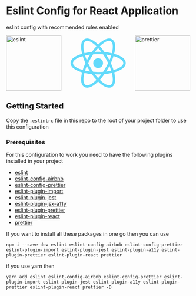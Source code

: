 # Eslint Config for React Application

eslint config with recommended rules enabled

<div style="display:flex" >
<img src="https://eslint.org/assets/img/logo.svg"/ width="150" alt="eslint" >
<img src="data:image/svg+xml;base64,PHN2ZyB4bWxucz0iaHR0cDovL3d3dy53My5vcmcvMjAwMC9zdmciIHZpZXdCb3g9Ii0xMS41IC0xMC4yMzE3NCAyMyAyMC40NjM0OCI+CiAgPHRpdGxlPlJlYWN0IExvZ288L3RpdGxlPgogIDxjaXJjbGUgY3g9IjAiIGN5PSIwIiByPSIyLjA1IiBmaWxsPSIjNjFkYWZiIi8+CiAgPGcgc3Ryb2tlPSIjNjFkYWZiIiBzdHJva2Utd2lkdGg9IjEiIGZpbGw9Im5vbmUiPgogICAgPGVsbGlwc2Ugcng9IjExIiByeT0iNC4yIi8+CiAgICA8ZWxsaXBzZSByeD0iMTEiIHJ5PSI0LjIiIHRyYW5zZm9ybT0icm90YXRlKDYwKSIvPgogICAgPGVsbGlwc2Ugcng9IjExIiByeT0iNC4yIiB0cmFuc2Zvcm09InJvdGF0ZSgxMjApIi8+CiAgPC9nPgo8L3N2Zz4K" width="150" alt="react" style="margin-left:25px;margin-right:25px"  />
<img src="https://prettier.io/icon.png" alt="prettier" width="150" />
</div>

## Getting Started

Copy the `.eslintrc` file in this repo to the root of your project folder to use this configuration

### Prerequisites

For this configuration to work you need to have the following plugins installed in your project

- [eslint](https://www.npmjs.com/package/eslint)
- [eslint-config-airbnb](https://www.npmjs.com/package/eslint-config-airbnb)
- [eslint-config-prettier](https://www.npmjs.com/package/eslint-config-prettier)
- [eslint-plugin-import](https://www.npmjs.com/package/eslint-plugin-import)
- [eslint-plugin-jest](https://www.npmjs.com/package/eslint-plugin-jest)
- [eslint-plugin-jsx-a11y](https://www.npmjs.com/package/eslint-plugin-jsx-a11y)
- [eslint-plugin-prettier](https://www.npmjs.com/package/eslint-plugin-prettier)
- [eslint-plugin-react](https://www.npmjs.com/package/eslint-plugin-react)
- [prettier](https://www.npmjs.com/package/prettier)

If you want to install all these packages in one go then you can use

```
npm i --save-dev eslint eslint-config-airbnb eslint-config-prettier eslint-plugin-import eslint-plugin-jest eslint-plugin-a11y eslint-plugin-prettier eslint-plugin-react prettier
```

if you use yarn then

```
yarn add eslint eslint-config-airbnb eslint-config-prettier eslint-plugin-import eslint-plugin-jest eslint-plugin-a11y eslint-plugin-prettier eslint-plugin-react prettier -D
```
